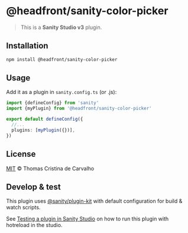 # @headfront/sanity-color-picker

> This is a **Sanity Studio v3** plugin.

## Installation

```sh
npm install @headfront/sanity-color-picker
```

## Usage

Add it as a plugin in `sanity.config.ts` (or .js):

```ts
import {defineConfig} from 'sanity'
import {myPlugin} from '@headfront/sanity-color-picker'

export default defineConfig({
  //...
  plugins: [myPlugin({})],
})
```

## License

[MIT](LICENSE) © Thomas Cristina de Carvalho

## Develop & test

This plugin uses [@sanity/plugin-kit](https://github.com/sanity-io/plugin-kit)
with default configuration for build & watch scripts.

See [Testing a plugin in Sanity Studio](https://github.com/sanity-io/plugin-kit#testing-a-plugin-in-sanity-studio)
on how to run this plugin with hotreload in the studio.
